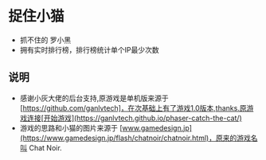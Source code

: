# 捉住小猫
* 抓不住的 罗小黑
* 拥有实时排行榜，排行榜统计单个IP最少次数
## 说明
* 感谢小灰大佬的后台支持,原游戏是单机版来源于[https://github.com/ganlvtech]，在次基础上有了游戏1.0版本,thanks.原游戏连接[开始游戏](https://ganlvtech.github.io/phaser-catch-the-cat/)
* 游戏的思路和小猫的图片来源于 [www.gamedesign.jp](https://www.gamedesign.jp/flash/chatnoir/chatnoir.html)，原来的游戏名叫 Chat Noir.